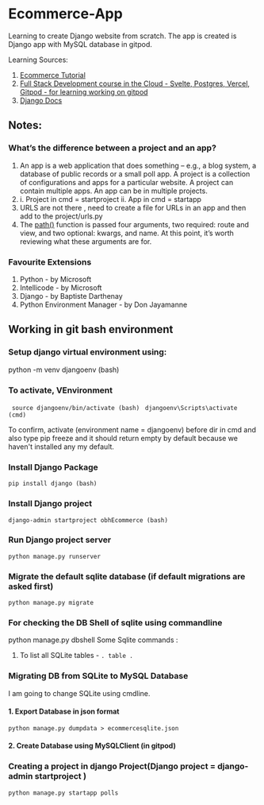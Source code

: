 # Ecommerce-App
Learning to create Django website from scratch. The app is created is Django app with MySQL database in gitpod.

Learning Sources: 
1. [Ecommerce Tutorial](https://www.youtube.com/watch?v=YZvRrldjf1Y&list=RDCMUC8butISFwT-Wl7EV0hUK0BQ&start_radio=1&ab_channel=freeCodeCamp.org)
2. [Full Stack Development course in the Cloud - Svelte, Postgres, Vercel, Gitpod - for learning working on gitpod](https://www.youtube.com/watch?v=OUzaUJ3gEug&t=10s&ab_channel=freeCodeCamp.org)
3. [Django Docs](https://docs.djangoproject.com/)

## Notes:
### What’s the difference between a project and an app? 
1. An app is a web application that does something – e.g., a blog system, a database of public records or a small poll app. A project is a collection of configurations and apps for a particular website. A project can contain multiple apps. An app can be in multiple projects.
2. i. Project in cmd = startproject
   ii. App in cmd = startapp
3. URLS are not there , need to create a file for URLs in an app and then add to the project/urls.py
4. The <ins>path()</ins> function is passed four arguments, two required: route and view, and two optional: kwargs, and name. At this point, it’s worth reviewing what these arguments are for.

### Favourite Extensions
1. Python - by Microsoft
2. Intellicode - by Microsoft
3. Django - by Baptiste Darthenay
4. Python Environment Manager - by Don Jayamanne

## Working in git bash environment
### Setup django virtual environment using:

python -m venv djangoenv (bash)

### To activate, VEnvironment 

```  source djangoenv/bin/activate (bash)  ```
``` djangoenv\Scripts\activate (cmd) ``` 

To confirm, activate (environment name = djangoenv) before dir in cmd and also type pip freeze and it should return empty by default because we haven't installed any my default.

### Install Django Package
``` pip install django (bash) ```

### Install Django project
``` django-admin startproject obhEcommerce (bash) ```





### Run Django project server
``` python manage.py runserver ```

### Migrate the default sqlite database (if default migrations are asked first)
``` python manage.py migrate ```

### For checking the DB Shell of sqlite using commandline
python manage.py dbshell 
Some Sqlite commands : 
 1. To list all SQLite tables  - ```. table . ```
 
 ### Migrating DB from SQLite to MySQL Database 
 I am going to change SQLite using cmdline. 

 #### 1. Export Database in json format
``` python manage.py dumpdata > ecommercesqlite.json ```

 #### 2. Create Database using MySQLClient (in gitpod)

 ### Creating a project in django Project(Django project  = django-admin startproject <project-name>)
 ``` python manage.py startapp polls ```
 
